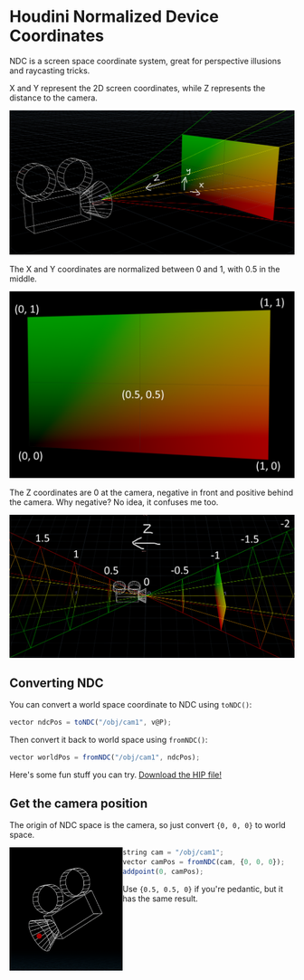 # Houdini Normalized Device Coordinates
NDC is a screen space coordinate system, great for perspective illusions and raycasting tricks.

X and Y represent the 2D screen coordinates, while Z represents the distance to the camera.

<img src="./images/ndccoordinates.png" width="800">

The X and Y coordinates are normalized between 0 and 1, with 0.5 in the middle.

<img src="./images/ndcscreen.png" width="800">

The Z coordinates are 0 at the camera, negative in front and positive behind the camera. Why negative? No idea, it confuses me too.

<img src="./images/ndczaxis.png" width="800">

## Converting NDC
You can convert a world space coordinate to NDC using `toNDC()`:

```js
vector ndcPos = toNDC("/obj/cam1", v@P);
```

Then convert it back to world space using `fromNDC()`:

```js
vector worldPos = fromNDC("/obj/cam1", ndcPos);
```

Here's some fun stuff you can try. [Download the HIP file!](./hips/ndcfun.hipnc?raw=true)

## Get the camera position

The origin of NDC space is the camera, so just convert `{0, 0, 0}` to world space.

<img src="./images/ndccampos.png" width="200" align="left">

```js
string cam = "/obj/cam1";
vector camPos = fromNDC(cam, {0, 0, 0});
addpoint(0, camPos);
```

Use `{0.5, 0.5, 0}` if you're pedantic, but it has the same result.

<br clear="left"/>

